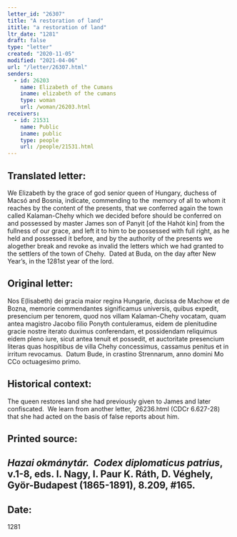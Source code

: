 ```yaml
---
letter_id: "26307"
title: "A restoration of land"
ititle: "a restoration of land"
ltr_date: "1281"
draft: false
type: "letter"
created: "2020-11-05"
modified: "2021-04-06"
url: "/letter/26307.html"
senders:
  - id: 26203
    name: Elizabeth of the Cumans
    iname: elizabeth of the cumans
    type: woman
    url: /woman/26203.html
receivers:
  - id: 21531
    name: Public
    iname: public
    type: people
    url: /people/21531.html
---
```

<h2> Translated letter:</h2><p>We Elizabeth by the grace of god senior queen of Hungary, duchess of Macsó and Bosnia, indicate, commending to the&nbsp; memory of all to whom it reaches by the content of the presents, that we conferred again the town called Kalaman-Chehy which we decided before should be conferred on and possessed by master James son of Panyit [of the Hahót kin] from the fullness of our grace, and left it to him to be possessed with full right, as he held and possessed it before, and by the authority of the presents we alogether break and revoke as invalid the letters which we had granted to the settlers of the town of Chehy.&nbsp; Dated at Buda, on the day after New Year’s, in the 1281st year of the lord.</p><h2 class="mt-4"> Original letter:</h2><p>Nos E(lisabeth) dei gracia maior regina Hungarie, ducissa de Machow et de Bozna, memorie commendantes significamus universis, quibus expedit, presencium per tenorem, quod nos villam Kalaman-Chehy vocatam, quam antea magistro Jacobo filio Ponyth contuleramus, eidem de plenitudine gracie nostre iterato duximus conferendam, et possidendam reliquimus eidem pleno iure, sicut antea tenuit et possedit, et auctoritate presencium literas quas hospitibus de villa Chehy concessimus, cassamus penitus et in irritum revocamus.&nbsp; Datum Bude, in crastino Strennarum, anno domini Mo CCo octuagesimo primo.</p><h2 class="mt-4"> Historical context:</h2><p>The queen restores land she had previously given to James and later confiscated.&nbsp; We learn from another letter,&nbsp; 26236.html (CDCr 6.627-28) that she had acted on the basis of false reports about him.</p><h2 class="mt-4"> Printed source:</h2><h2><em>Hazai okmánytár.&nbsp; Codex diplomaticus patrius</em>, v.1-8, eds. I. Nagy, I. Paur K. Ráth, D. Véghely, Györ-Budapest (1865-1891), 8.209, #165.</h2><h2 class="mt-4"> Date:</h2>1281